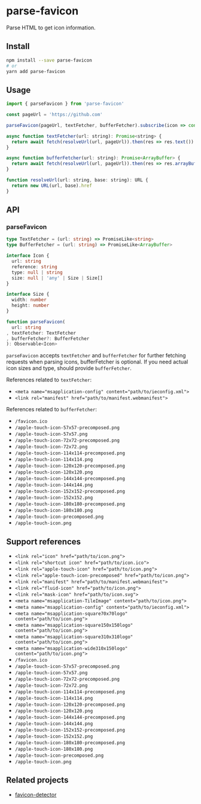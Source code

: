 # parse-favicon
Parse HTML to get icon information.

## Install
```sh
npm install --save parse-favicon
# or
yarn add parse-favicon
```

## Usage
```js
import { parseFavicon } from 'parse-favicon'

const pageUrl = 'https://github.com'

parseFavicon(pageUrl, textFetcher, bufferFetcher).subscribe(icon => console.log(icon))

async function textFetcher(url: string): Promise<string> {
  return await fetch(resolveUrl(url, pageUrl)).then(res => res.text())
}

async function bufferFetcher(url: string): Promise<ArrayBuffer> {
  return await fetch(resolveUrl(url, pageUrl)).then(res => res.arrayBuffer())
}

function resolveUrl(url: string, base: string): URL {
  return new URL(url, base).href
}
```

## API
### parseFavicon
```ts
type TextFetcher = (url: string) => PromiseLike<string>
type BufferFetcher = (url: string) => PromiseLike<ArrayBuffer>

interface Icon {
  url: string
  reference: string
  type: null | string
  size: null | 'any' | Size | Size[]
}

interface Size {
  width: number
  height: number
}

function parseFavicon(
  url: string
, textFetcher: TextFetcher
, bufferFetcher?: BufferFetcher
): Observable<Icon>
```

`parseFavicon` accepts `textFetcher` and `bufferFetcher` for further fetching requests when parsing icons, bufferFetcher is optional.
If you need actual icon sizes and type, should provide `bufferFetcher`.

References related to `textFetcher`:
- `<meta name="msapplication-config" content="path/to/ieconfig.xml">`
- `<link rel="manifest" href="path/to/manifest.webmanifest">`

References related to `bufferFetcher`:
- `/favicon.ico`
- `/apple-touch-icon-57x57-precomposed.png`
- `/apple-touch-icon-57x57.png`
- `/apple-touch-icon-72x72-precomposed.png`
- `/apple-touch-icon-72x72.png`
- `/apple-touch-icon-114x114-precomposed.png`
- `/apple-touch-icon-114x114.png`
- `/apple-touch-icon-120x120-precomposed.png`
- `/apple-touch-icon-120x120.png`
- `/apple-touch-icon-144x144-precomposed.png`
- `/apple-touch-icon-144x144.png`
- `/apple-touch-icon-152x152-precomposed.png`
- `/apple-touch-icon-152x152.png`
- `/apple-touch-icon-180x180-precomposed.png`
- `/apple-touch-icon-180x180.png`
- `/apple-touch-icon-precomposed.png`
- `/apple-touch-icon.png`

## Support references
- `<link rel="icon" href="path/to/icon.png">`
- `<link rel="shortcut icon" href="path/to/icon.ico">`
- `<link rel="apple-touch-icon" href="path/to/icon.png">`
- `<link rel="apple-touch-icon-precomposed" href="path/to/icon.png">`
- `<link rel="manifest" href="path/to/manifest.webmanifest">`
- `<link rel="fluid-icon" href="path/to/icon.png">`
- `<link rel="mask-icon" href="path/to/icon.svg">`
- `<meta name="msapplication-TileImage" content="path/to/icon.png">`
- `<meta name="msapplication-config" content="path/to/ieconfig.xml">`
- `<meta name="msapplication-square70x70logo" content="path/to/icon.png">`
- `<meta name="msapplication-square150x150logo" content="path/to/icon.png">`
- `<meta name="msapplication-square310x310logo" content="path/to/icon.png">`
- `<meta name="msapplication-wide310x150logo" content="path/to/icon.png">`
- `/favicon.ico`
- `/apple-touch-icon-57x57-precomposed.png`
- `/apple-touch-icon-57x57.png`
- `/apple-touch-icon-72x72-precomposed.png`
- `/apple-touch-icon-72x72.png`
- `/apple-touch-icon-114x114-precomposed.png`
- `/apple-touch-icon-114x114.png`
- `/apple-touch-icon-120x120-precomposed.png`
- `/apple-touch-icon-120x120.png`
- `/apple-touch-icon-144x144-precomposed.png`
- `/apple-touch-icon-144x144.png`
- `/apple-touch-icon-152x152-precomposed.png`
- `/apple-touch-icon-152x152.png`
- `/apple-touch-icon-180x180-precomposed.png`
- `/apple-touch-icon-180x180.png`
- `/apple-touch-icon-precomposed.png`
- `/apple-touch-icon.png`

## Related projects
- [favicon-detector](https://github.com/BlackGlory/favicon-detector)
